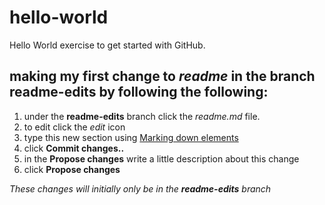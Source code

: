# hello-world
Hello World exercise to get started with GitHub.
## making my first change to *readme* in the branch **readme-edits** by following the following:
1. under the **readme-edits** branch click the *readme.md* file.
2. to edit click the *edit* icon
3. type this new section using [Marking down elements](https://www.markdownguide.org/cheat-sheet/) 
4. click **Commit changes..**
5. in the **Propose changes** write a little description about this change
6. click **Propose changes**

*These changes will initially only be in the **readme-edits** branch*

